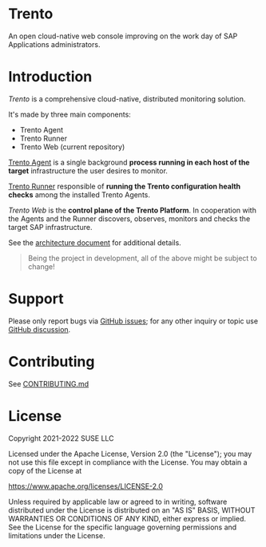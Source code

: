 # Trento

An open cloud-native web console improving on the work day of SAP Applications administrators.

# Introduction

_Trento_ is a comprehensive cloud-native, distributed monitoring solution.

It's made by three main components:

- Trento Agent
- Trento Runner
- Trento Web (current repository)

[Trento Agent](https://github.com/trento-project/agent) is a single background **process running in each host of the target** infrastructure the user desires to monitor.

[Trento Runner](https://github.com/trento-project/runner) responsible of **running the Trento configuration health checks** among the installed Trento Agents.

_Trento Web_ is the **control plane of the Trento Platform**.
In cooperation with the Agents and the Runner discovers, observes, monitors and checks the target SAP infrastructure.

See the [architecture document](./docs/architecture/trento-architecture.md) for additional details.

> Being the project in development, all of the above might be subject to change!

# Support

Please only report bugs via [GitHub issues](https://github.com/trento-project/web/issues);
for any other inquiry or topic use [GitHub discussion](https://github.com/trento-project/trento/discussions).

# Contributing

See [CONTRIBUTING.md](CONTRIBUTING.md)

# License

Copyright 2021-2022 SUSE LLC

Licensed under the Apache License, Version 2.0 (the "License"); you may not use
this file except in compliance with the License. You may obtain a copy of the
License at

https://www.apache.org/licenses/LICENSE-2.0

Unless required by applicable law or agreed to in writing, software distributed
under the License is distributed on an "AS IS" BASIS, WITHOUT WARRANTIES OR
CONDITIONS OF ANY KIND, either express or implied. See the License for the
specific language governing permissions and limitations under the License.